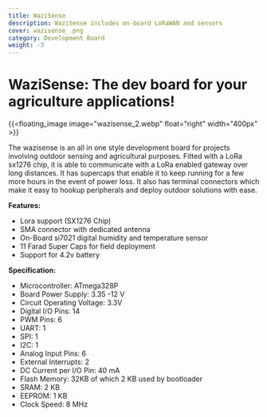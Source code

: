```yaml
---
title: WaziSense
description: WaziSense includes on-board LoRaWAN and sensors
cover: wazisense_.png
category: Development Board
weight: -3
---
```


# WaziSense: The dev board for your agriculture applications!

{{<floating_image image="wazisense_2.webp" float="right" width="400px" >}}

The wazisense is an all in one style development board for projects involving outdoor sensing and agricultural purposes. Fitted with a LoRa sx1276 chip, it is able to communicate with a LoRa enabled gateway over long distances. It has supercaps that enable it to keep running for a few more hours in the event of power loss. It also has terminal connectors which make it easy to hookup peripherals and deploy outdoor solutions with ease.

**Features:**
- Lora support (SX1276 Chip)
- SMA connector with dedicated antenna
- On-Board si7021 digital humidity and temperature sensor
- 11 Farad Super Caps for field deployment
- Support for 4.2v battery

**Specification:**
- Microcontroller: ATmega328P
- Board Power Supply: 3.35 -12 V
- Circuit Operating Voltage: 3.3V
- Digital I/O Pins: 14
- PWM Pins: 6
- UART: 1
- SPI: 1
- I2C: 1
- Analog Input Pins: 6
- External Interrupts: 2
- DC Current per I/O Pin: 40 mA
- Flash Memory: 32KB of which 2 KB used by bootloader
- SRAM: 2 KB
- EEPROM: 1 KB
- Clock Speed: 8 MHz
